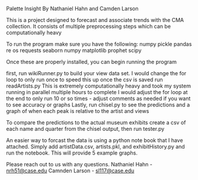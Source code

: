 
Palette Insight 
By Nathaniel Hahn and Camden Larson

This is a project designed to forecast and associate trends with the CMA collection.
It consists of multiple preprocessing steps which can be computationally heavy

To run the program make sure you have the following:
numpy
pickle
pandas
re
os
requests
seaborn
numpy
matplotlib
prophet
scipy

Once these are properly installed, you can begin running the program

first, run wikiRunner.py to build your view data set. I would change the for loop to only run once to speed this up
once the csv is saved run readArtists.py
This is extremely computationally heavy and took my system running in parallel multiple hours to complete
I would adjust the for loop at the end to only run 10 or so times - adjust comments as needed if you want to see accuracy or graphs
Lastly, run chisel.py to see the predictions and a graph of when each peak is relative to the artist and views

To compare the predictions to the actual museum exhibits create a csv of each name and quarter from the chisel output, then run tester.py

An easier way to forcast the data is using a python note book that I have attached. Simply add artistData.csv, artists.pkl, and exhibitHistory.py and run the notebook. This will provide 5 example graphs.



Please reach out to us with any questions.
Nathaniel Hahn - nrh51@case.edu
Camnden Larson - sl117@case.edu
